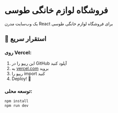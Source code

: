 # فروشگاه لوازم خانگی طوسی

یک وب‌سایت مدرن React برای فروشگاه لوازم خانگی طوسی

## 🚀 استقرار سریع

### روی Vercel:
1. این ریپو را در GitHub آپلود کنید
2. به [vercel.com](https://vercel.com) بروید
3. ریپو را import کنید
4. Deploy! 🎉

### توسعه محلی:
```bash
npm install
npm run dev
